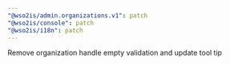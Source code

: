 ```yaml
---
"@wso2is/admin.organizations.v1": patch
"@wso2is/console": patch
"@wso2is/i18n": patch
---
```


Remove organization handle empty validation and update tool tip
